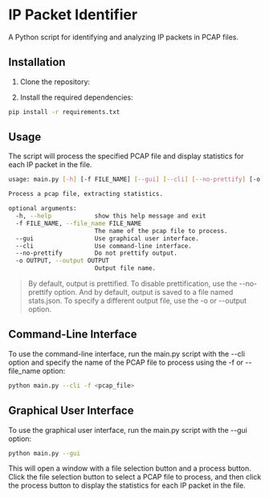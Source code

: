 # IP Packet Identifier

A Python script for identifying and analyzing IP packets in PCAP files.

## Installation

1. Clone the repository:

2. Install the required dependencies:

```bash
pip install -r requirements.txt
```

## Usage

The script will process the specified PCAP file and display statistics for each IP packet in the file.

```bash
usage: main.py [-h] [-f FILE_NAME] [--gui] [--cli] [--no-prettify] [-o OUTPUT]

Process a pcap file, extracting statistics.

optional arguments:
  -h, --help            show this help message and exit
  -f FILE_NAME, --file_name FILE_NAME
                        The name of the pcap file to process.
  --gui                 Use graphical user interface.
  --cli                 Use command-line interface.
  --no-prettify         Do not prettify output.
  -o OUTPUT, --output OUTPUT
                        Output file name.
```

> By default, output is prettified. To disable prettification, use the --no-prettify option.
> And by default, output is saved to a file named stats.json. To specify a different output file, use the -o or --output option.

## Command-Line Interface
To use the command-line interface, run the main.py script with the --cli option and specify the name of the PCAP file to process using the -f or --file_name option:

```bash
python main.py --cli -f <pcap_file>
```

## Graphical User Interface
To use the graphical user interface, run the main.py script with the --gui option:

```bash
python main.py --gui
```

This will open a window with a file selection button and a process button. Click the file selection button to select a PCAP file to process, and then click the process button to display the statistics for each IP packet in the file.